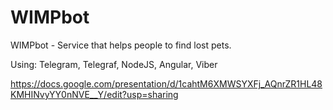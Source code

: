 # WIMPbot

WIMPbot - Service that helps people to find lost pets.

Using: Telegram, Telegraf, NodeJS, Angular, Viber

https://docs.google.com/presentation/d/1cahtM6XMWSYXFj_AQnrZR1HL48KMHINvyYY0nNVE__Y/edit?usp=sharing
